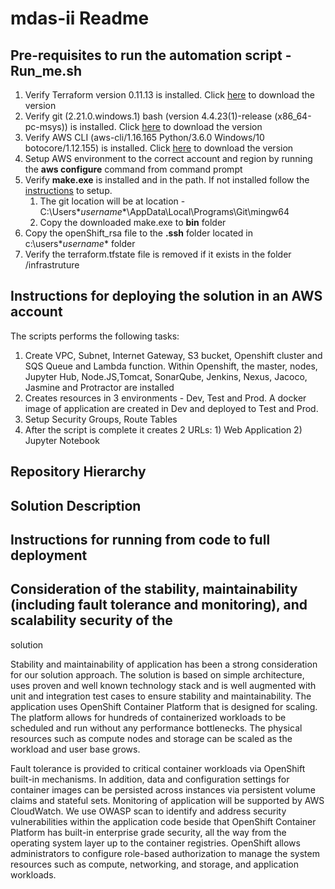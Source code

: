 # mdas-ii Readme
## Pre-requisites to run the automation script - Run_me.sh
1. Verify Terraform version 0.11.13 is installed. Click [here](https://releases.hashicorp.com/terraform/0.11.13/) to download the version
1. Verify git (2.21.0.windows.1) bash (version 4.4.23(1)-release (x86_64-pc-msys)) is installed. Click [here](https://git-scm.com/download/win) to download the version
1. Verify AWS CLI (aws-cli/1.16.165 Python/3.6.0 Windows/10 botocore/1.12.155) is installed. Click [here](https://aws.amazon.com/cli/) to download the version
1. Setup AWS environment to the correct account and region by running the **aws configure** command from command prompt
1. Verify **make.exe** is installed and in the path. If not installed follow the [instructions](https://gist.github.com/evanwill/0207876c3243bbb6863e65ec5dc3f058) to setup. 
   1.  The git location will be at location - C:\Users\**username**\AppData\Local\Programs\Git\mingw64
   1.  Copy the downloaded make.exe to **bin** folder
1. Copy the openShift_rsa file to the **.ssh** folder located in c:\users\**username** folder
1. Verify the terraform.tfstate file is removed if it exists in the folder /infrastruture

## Instructions for deploying the solution in an AWS account


The scripts performs the following tasks:
1. Create VPC, Subnet, Internet Gateway, S3 bucket, Openshift cluster and SQS Queue and Lambda function. Within Openshift, the master, nodes, Jupyter Hub, Node.JS,Tomcat, SonarQube, Jenkins, Nexus, Jacoco, Jasmine and Protractor are installed
1. Creates resources in 3 environments - Dev, Test and Prod. A docker image of application are created in Dev and deployed to Test and Prod.
1. Setup Security Groups, Route Tables
1. After the script is complete it creates 2 URLs: 1) Web Application 2) Jupyter Notebook





## Repository Hierarchy




## Solution Description



## Instructions for running from code to full deployment




## Consideration of the stability, maintainability (including fault tolerance and monitoring), and scalability security of the 
solution

Stability and maintainability of application has been a strong consideration for our solution approach. The solution is based on simple architecture, uses proven and well known technology stack and is well augmented with unit and integration test cases to ensure stability and maintainability.
The application uses OpenShift Container Platform that is designed for scaling. The platform allows for hundreds of containerized workloads to be scheduled and run without any performance bottlenecks. The physical resources such as compute nodes and storage can be scaled as the workload and user base grows. 

Fault tolerance is provided to critical container workloads via OpenShift built-in mechanisms. In addition, data and configuration settings for container images can be persisted across instances via persistent volume claims and stateful sets. Monitoring of application will be supported by AWS CloudWatch.
We use OWASP scan to identify and address security vulnerabilities within the application code beside that OpenShift Container Platform has built-in enterprise grade security, all the way from the operating system layer up to the container registries. OpenShift allows administrators to configure role-based authorization to manage the system resources such as compute, networking, and storage, and application workloads.